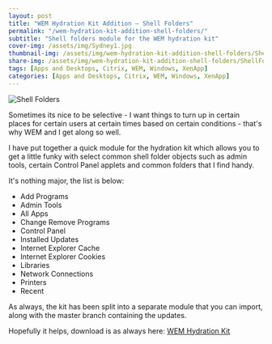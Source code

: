 ```yaml
---
layout: post
title: "WEM Hydration Kit Addition – Shell Folders"
permalink: "/wem-hydration-kit-addition-shell-folders/"
subtitle: "Shell folders module for the WEM hydration kit"
cover-img: /assets/img/Sydney1.jpg
thumbnail-img: /assets/img/wem-hydration-kit-addition-shell-folders/ShellFolders.png
share-img: /assets/img/wem-hydration-kit-addition-shell-folders/ShellFolders.png
tags: [Apps and Desktops, Citrix, WEM, Windows, XenApp]
categories: [Apps and Desktops, Citrix, WEM, Windows, XenApp]
---
```


![Shell Folders]({{site.baseurl}}/assets/img/wem-hydration-kit-addition-shell-folders/ShellFolders.png)

Sometimes its nice to be selective - I want things to turn up in certain places for certain users at certain times based on certain conditions - that's why WEM and I get along so well.

I have put together a quick module for the hydration kit which allows you to get a little funky with select common shell folder objects such as admin tools, certain Control Panel applets and common folders that I find handy.

It's nothing major, the list is below:

*  Add Programs
*  Admin Tools
*  All Apps
*  Change Remove Programs
*  Control Panel
*  Installed Updates
*  Internet Explorer Cache
*  Internet Explorer Cookies
*  Libraries
*  Network Connections
*  Printers
*  Recent

As always, the kit has been split into a separate module that you can import, along with the master branch containing the updates.

Hopefully it helps, download is as always here: [WEM Hydration Kit](https://github.com/JamesKindon/WEMHydrationKit)
